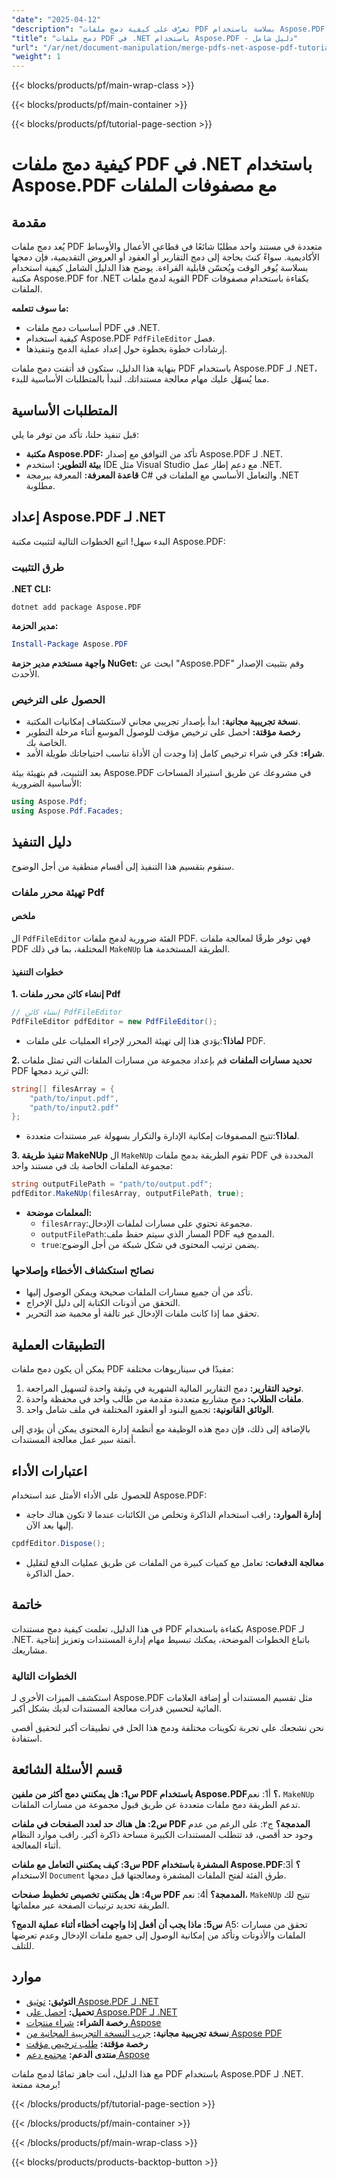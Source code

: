 ```yaml
---
"date": "2025-04-12"
"description": "تعرّف على كيفية دمج ملفات PDF بسلاسة باستخدام Aspose.PDF لـ .NET. يغطي هذا الدليل خطوة بخطوة الإعداد والتنفيذ والتطبيقات العملية."
"title": "دمج ملفات PDF في .NET باستخدام Aspose.PDF - دليل شامل"
"url": "/ar/net/document-manipulation/merge-pdfs-net-aspose-pdf-tutorial/"
"weight": 1
---
```


{{< blocks/products/pf/main-wrap-class >}}

{{< blocks/products/pf/main-container >}}

{{< blocks/products/pf/tutorial-page-section >}}


# كيفية دمج ملفات PDF في .NET باستخدام Aspose.PDF مع مصفوفات الملفات

## مقدمة

يُعد دمج ملفات PDF متعددة في مستند واحد مطلبًا شائعًا في قطاعي الأعمال والأوساط الأكاديمية. سواءً كنتَ بحاجة إلى دمج التقارير أو العقود أو العروض التقديمية، فإن دمجها بسلاسة يُوفر الوقت ويُحسّن قابلية القراءة. يوضح هذا الدليل الشامل كيفية استخدام مكتبة Aspose.PDF for .NET القوية لدمج ملفات PDF بكفاءة باستخدام مصفوفات الملفات.

**ما سوف تتعلمه:**
- أساسيات دمج ملفات PDF في .NET.
- كيفية استخدام Aspose.PDF `PdfFileEditor` فصل.
- إرشادات خطوة بخطوة حول إعداد عملية الدمج وتنفيذها.

بنهاية هذا الدليل، ستكون قد أتقنت دمج ملفات PDF باستخدام Aspose.PDF لـ .NET، مما يُسهّل عليك مهام معالجة مستنداتك. لنبدأ بالمتطلبات الأساسية للبدء.

## المتطلبات الأساسية

قبل تنفيذ حلنا، تأكد من توفر ما يلي:

- **مكتبة Aspose.PDF:** تأكد من التوافق مع إصدار Aspose.PDF لـ .NET.
- **بيئة التطوير:** استخدم IDE مثل Visual Studio مع دعم إطار عمل .NET.
- **قاعدة المعرفة:** المعرفة ببرمجة C# والتعامل الأساسي مع الملفات في .NET مطلوبة.

## إعداد Aspose.PDF لـ .NET

البدء سهل! اتبع الخطوات التالية لتثبيت مكتبة Aspose.PDF:

### طرق التثبيت

**.NET CLI:**
```shell
dotnet add package Aspose.PDF
```

**مدير الحزمة:**
```powershell
Install-Package Aspose.PDF
```

**واجهة مستخدم مدير حزمة NuGet:** 
ابحث عن "Aspose.PDF" وقم بتثبيت الإصدار الأحدث.

### الحصول على الترخيص
- **نسخة تجريبية مجانية:** ابدأ بإصدار تجريبي مجاني لاستكشاف إمكانيات المكتبة.
- **رخصة مؤقتة:** احصل على ترخيص مؤقت للوصول الموسع أثناء مرحلة التطوير الخاصة بك.
- **شراء:** فكر في شراء ترخيص كامل إذا وجدت أن الأداة تناسب احتياجاتك طويلة الأمد. 

بعد التثبيت، قم بتهيئة بيئة Aspose.PDF في مشروعك عن طريق استيراد المساحات الأساسية الضرورية:

```csharp
using Aspose.Pdf;
using Aspose.Pdf.Facades;
```

## دليل التنفيذ

سنقوم بتقسيم هذا التنفيذ إلى أقسام منطقية من أجل الوضوح.

### تهيئة محرر ملفات Pdf

#### ملخص
ال `PdfFileEditor` الفئة ضرورية لدمج ملفات PDF. فهي توفر طرقًا لمعالجة ملفات PDF المختلفة، بما في ذلك `MakeNUp` الطريقة المستخدمة هنا.

#### خطوات التنفيذ
**1. إنشاء كائن محرر ملفات Pdf**

```csharp
// إنشاء كائن PdfFileEditor
PdfFileEditor pdfEditor = new PdfFileEditor();
```
- **لماذا؟**:يؤدي هذا إلى تهيئة المحرر لإجراء العمليات على ملفات PDF.

**2. تحديد مسارات الملفات**
قم بإعداد مجموعة من مسارات الملفات التي تمثل ملفات PDF التي تريد دمجها:

```csharp
string[] filesArray = {
    "path/to/input.pdf", 
    "path/to/input2.pdf"
};
```
- **لماذا؟**:تتيح المصفوفات إمكانية الإدارة والتكرار بسهولة عبر مستندات متعددة.

**3. تنفيذ طريقة MakeNUp**
ال `MakeNUp` تقوم الطريقة بدمج ملفات PDF المحددة في مجموعة الملفات الخاصة بك في مستند واحد:

```csharp
string outputFilePath = "path/to/output.pdf";
pdfEditor.MakeNUp(filesArray, outputFilePath, true);
```
- **المعلمات موضحة:**
  - `filesArray`:مجموعة تحتوي على مسارات لملفات الإدخال.
  - `outputFilePath`:المسار الذي سيتم حفظ ملف PDF المدمج فيه.
  - `true`:يضمن ترتيب المحتوى في شكل شبكة من أجل الوضوح.

### نصائح استكشاف الأخطاء وإصلاحها
- تأكد من أن جميع مسارات الملفات صحيحة ويمكن الوصول إليها.
- التحقق من أذونات الكتابة إلى دليل الإخراج.
- تحقق مما إذا كانت ملفات الإدخال غير تالفة أو محمية ضد التحرير.

## التطبيقات العملية
يمكن أن يكون دمج ملفات PDF مفيدًا في سيناريوهات مختلفة:
1. **توحيد التقارير:** دمج التقارير المالية الشهرية في وثيقة واحدة لتسهيل المراجعة.
2. **ملفات الطلاب:** دمج مشاريع متعددة مقدمة من طالب واحد في محفظة واحدة.
3. **الوثائق القانونية:** تجميع البنود أو العقود المختلفة في ملف شامل واحد.

بالإضافة إلى ذلك، فإن دمج هذه الوظيفة مع أنظمة إدارة المحتوى يمكن أن يؤدي إلى أتمتة سير عمل معالجة المستندات.

## اعتبارات الأداء
للحصول على الأداء الأمثل عند استخدام Aspose.PDF:
- **إدارة الموارد:** راقب استخدام الذاكرة وتخلص من الكائنات عندما لا تكون هناك حاجة إليها بعد الآن.
  
```csharp
cpdfEditor.Dispose();
```
- **معالجة الدفعات:** تعامل مع كميات كبيرة من الملفات عن طريق عمليات الدفع لتقليل حمل الذاكرة.

## خاتمة
في هذا الدليل، تعلمت كيفية دمج مستندات PDF بكفاءة باستخدام Aspose.PDF لـ .NET. باتباع الخطوات الموضحة، يمكنك تبسيط مهام إدارة المستندات وتعزيز إنتاجية مشاريعك.

### الخطوات التالية
استكشف الميزات الأخرى لـ Aspose.PDF مثل تقسيم المستندات أو إضافة العلامات المائية لتحسين قدرات معالجة المستندات لديك بشكل أكبر.

نحن نشجعك على تجربة تكوينات مختلفة ودمج هذا الحل في تطبيقات أكبر لتحقيق أقصى استفادة. 

## قسم الأسئلة الشائعة
**س1: هل يمكنني دمج أكثر من ملفين PDF باستخدام Aspose.PDF؟**
أ1: نعم، `MakeNUp` تدعم الطريقة دمج ملفات متعددة عن طريق قبول مجموعة من مسارات الملفات.

**س2: هل هناك حد لعدد الصفحات في ملفات PDF المدمجة؟**
ج٢: على الرغم من عدم وجود حد أقصى، قد تتطلب المستندات الكبيرة مساحة ذاكرة أكبر. راقب موارد النظام أثناء المعالجة.

**س3: كيف يمكنني التعامل مع ملفات PDF المشفرة باستخدام Aspose.PDF؟**
أ3: الاستخدام `Document` طرق الفئة لفتح الملفات المشفرة ومعالجتها قبل دمجها.

**س4: هل يمكنني تخصيص تخطيط صفحات PDF المدمجة؟**
أ4: نعم، `MakeNUp` تتيح لك الطريقة تحديد ترتيبات الصفحة عبر معلماتها.

**س5: ماذا يجب أن أفعل إذا واجهت أخطاء أثناء عملية الدمج؟**
A5: تحقق من مسارات الملفات والأذونات وتأكد من إمكانية الوصول إلى جميع ملفات الإدخال وعدم تعرضها للتلف. 

## موارد
- **التوثيق:** [توثيق Aspose.PDF لـ .NET](https://reference.aspose.com/pdf/net/)
- **تحميل:** [احصل على Aspose.PDF لـ .NET](https://releases.aspose.com/pdf/net/)
- **رخصة الشراء:** [شراء منتجات Aspose](https://purchase.aspose.com/buy)
- **نسخة تجريبية مجانية:** [جرب النسخة التجريبية المجانية من Aspose PDF](https://releases.aspose.com/pdf/net/)
- **رخصة مؤقتة:** [طلب ترخيص مؤقت](https://purchase.aspose.com/temporary-license/)
- **منتدى الدعم:** [مجتمع دعم Aspose](https://forum.aspose.com/c/pdf/10)

مع هذا الدليل، أنت جاهز تمامًا لدمج ملفات PDF باستخدام Aspose.PDF لـ .NET. برمجة ممتعة!

{{< /blocks/products/pf/tutorial-page-section >}}

{{< /blocks/products/pf/main-container >}}

{{< /blocks/products/pf/main-wrap-class >}}

{{< blocks/products/products-backtop-button >}}